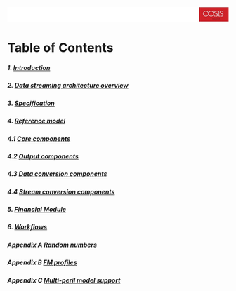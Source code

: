 ![alt text](../img/banner.jpg "banner")
# Table of Contents

##### 1. [Introduction](Introduction.md)
##### 2. [Data streaming architecture overview](Overview.md)
##### 3. [Specification](Specification.md)
##### 4. [Reference model](ReferenceModelOverview.md)
##### 4.1 [Core components](CoreComponents.md)
##### 4.2 [Output components](OutputComponents.md)
##### 4.3 [Data conversion components](DataConversionComponents.md)
##### 4.4 [Stream conversion components](StreamConversionComponents.md)
##### 5. [Financial Module](FinancialModule.md)
##### 6. [Workflows](Workflows.md)
##### Appendix A [Random numbers](RandomNumbers.md)
##### Appendix B [FM profiles](fmprofiles.md)
##### Appendix C [Multi-peril model support](MultiPeril.md)
